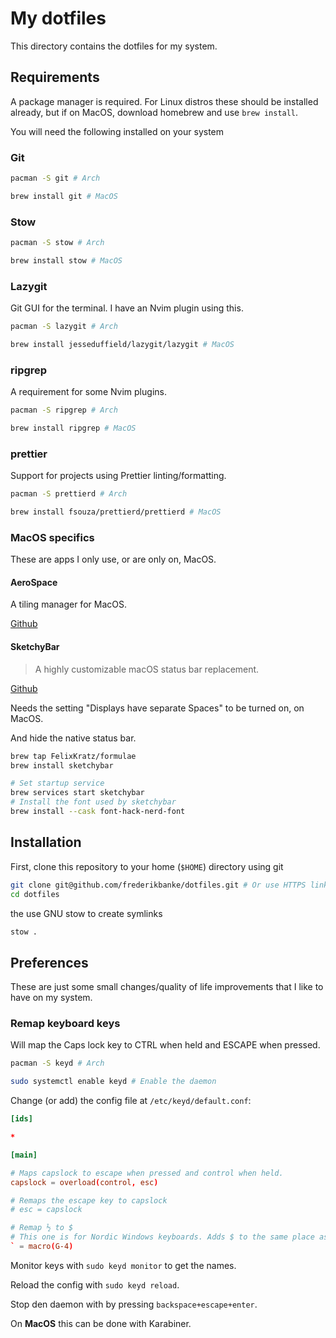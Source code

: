 # My dotfiles

This directory contains the dotfiles for my system.

## Requirements

A package manager is required. For Linux distros these should be installed already, but if on MacOS, download homebrew and use `brew install`.

You will need the following installed on your system

### Git

```bash
pacman -S git # Arch

brew install git # MacOS
```

### Stow

```bash
pacman -S stow # Arch

brew install stow # MacOS
```

### Lazygit

Git GUI for the terminal. I have an Nvim plugin using this.

```bash
pacman -S lazygit # Arch

brew install jesseduffield/lazygit/lazygit # MacOS
```
### ripgrep

A requirement for some Nvim plugins.

```bash
pacman -S ripgrep # Arch

brew install ripgrep # MacOS
```

### prettier

Support for projects using Prettier linting/formatting.

```bash
pacman -S prettierd # Arch

brew install fsouza/prettierd/prettierd # MacOS
```

### MacOS specifics

These are apps I only use, or are only on, MacOS.

#### AeroSpace

A tiling manager for MacOS.

[Github](https://github.com/nikitabobko/AeroSpace)

#### SketchyBar

> A highly customizable macOS status bar replacement.

[Github](https://github.com/FelixKratz/SketchyBar?tab=readme-ov-file)

Needs the setting "Displays have separate Spaces" to be turned on, on MacOS.

And hide the native status bar.

```bash
brew tap FelixKratz/formulae
brew install sketchybar

# Set startup service
brew services start sketchybar
# Install the font used by sketchybar
brew install --cask font-hack-nerd-font
```

## Installation

First, clone this repository to your home (`$HOME`) directory using git

```bash
git clone git@github.com/frederikbanke/dotfiles.git # Or use HTTPS link
cd dotfiles
```

the use GNU stow to create symlinks

```bash
stow .
```

## Preferences

These are just some small changes/quality of life improvements that I like to have on my system.

### Remap keyboard keys
Will map the Caps lock key to CTRL when held and ESCAPE when pressed.

```bash
pacman -S keyd # Arch

sudo systemctl enable keyd # Enable the daemon
```

Change (or add) the config file at `/etc/keyd/default.conf`:

```conf
[ids]

*

[main]

# Maps capslock to escape when pressed and control when held.
capslock = overload(control, esc)

# Remaps the escape key to capslock
# esc = capslock

# Remap ½ to $
# This one is for Nordic Windows keyboards. Adds $ to the same place as it is on a MacOS keyboad.
` = macro(G-4)
```

Monitor keys with `sudo keyd monitor` to get the names.

Reload the config with `sudo keyd reload`.

Stop den daemon with by pressing `backspace+escape+enter`.

On **MacOS** this can be done with Karabiner.


